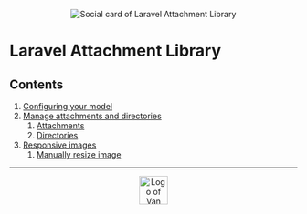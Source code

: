 <p align="center"><img src="../art/social-card.png" alt="Social card of Laravel Attachment Library"></p>

# Laravel Attachment Library

## Contents
1. [Configuring your model](configuring-your-model.md)
2. [Manage attachments and directories](manage-attachments-and-directories.md)
   1. [Attachments](manage-attachments-and-directories.md#attachments)
   2. [Directories](manage-attachments-and-directories.md#directories)
3. [Responsive images](responsive-images.md)
   1. [Manually resize image](responsive-images.md#manually-resize-image)


---
<p align="center"><a href="https://van-ons.nl/" target="_blank"><img src="https://opensource.van-ons.nl/files/cow.png" width="50" alt="Logo of Van Ons"></a></p>
